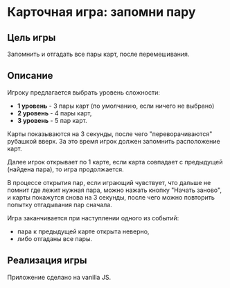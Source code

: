 # Карточная игра: запомни пару

## Цель игры

Запомнить и отгадать все пары карт, после перемешивания.

## Описание

Игроку предлагается выбрать уровень сложности:

- **1 уровень** - 3 пары карт (по умолчанию, если ничего не выбрано)
- **2 уровень** - 4 пары карт,
- **3 уровень** - 5 пар карт.

Карты показываются на 3 секунды, после чего "переворачиваются" рубашкой вверх. За это время игрок должен запомнить расположение карт.

Далее игрок открывает по 1 карте, если карта совпадает с предыдущей (найдена пара), то игра продолжается.

В процессе открытия пар, если играющий чувствует, что дальше не помнит где лежит нужная пара, можно нажать кнопку "Начать заново", и карты покажутся снова на 3 секунды, после чего можно повторить попытку отгадывания пар сначала.

Игра заканчивается при наступлении одного из событий:

- пара к предыдущей карте открыта неверно,
- либо отгаданы все пары.

## Реализация игры

Приложение сделано на vanilla JS.
